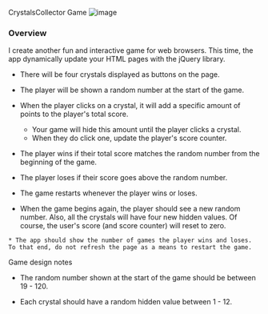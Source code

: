CrystalsCollector Game
![image](https://user-images.githubusercontent.com/27830803/29238232-86a2855e-7ee5-11e7-987d-67383e910483.png)

### Overview

I create another fun and interactive game for web browsers. This time, the app dynamically update your HTML pages with the jQuery library.


   * There will be four crystals displayed as buttons on the page.

   * The player will be shown a random number at the start of the game.

   * When the player clicks on a crystal, it will add a specific amount of points to the player's total score. 

     * Your game will hide this amount until the player clicks a crystal.
     * When they do click one, update the player's score counter.

   * The player wins if their total score matches the random number from the beginning of the game.

   * The player loses if their score goes above the random number.

   * The game restarts whenever the player wins or loses.

   * When the game begins again, the player should see a new random number. Also, all the crystals will have four new hidden values. Of course, the user's score (and score counter) will reset to zero.

 
    * The app should show the number of games the player wins and loses. To that end, do not refresh the page as a means to restart the game.

Game design notes

* The random number shown at the start of the game should be between 19 - 120.

* Each crystal should have a random hidden value between 1 - 12.
